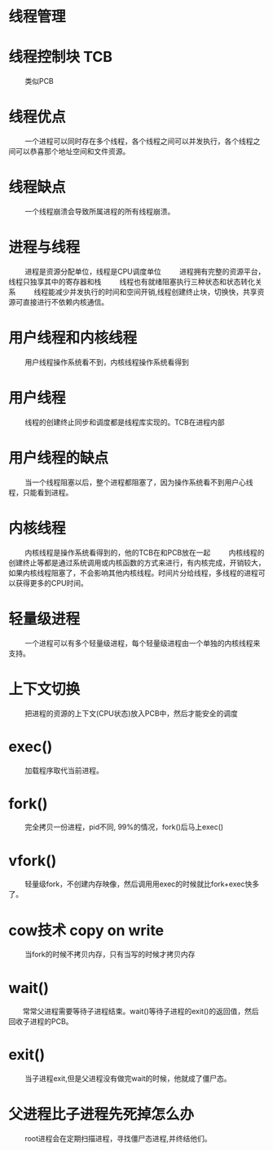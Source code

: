 

# 线程管理
# 线程控制块 TCB
&emsp;&emsp; 类似PCB
# 线程优点
&emsp;&emsp; 一个进程可以同时存在多个线程，各个线程之间可以并发执行，各个线程之间可以恭喜那个地址空间和文件资源。
# 线程缺点
&emsp;&emsp; 一个线程崩溃会导致所属进程的所有线程崩溃。
# 进程与线程
&emsp;&emsp; 进程是资源分配单位，线程是CPU调度单位
&emsp;&emsp;  进程拥有完整的资源平台，线程只独享其中的寄存器和栈
&emsp;&emsp;  线程也有就绪阻塞执行三种状态和状态转化关系
&emsp;&emsp; 线程能减少并发执行的时间和空间开销,线程创建终止块，切换快，共享资源可直接进行不依赖内核通信。
# 用户线程和内核线程
&emsp;&emsp; 用户线程操作系统看不到，内核线程操作系统看得到
# 用户线程
&emsp;&emsp; 线程的创建终止同步和调度都是线程库实现的。TCB在进程内部
# 用户线程的缺点
&emsp;&emsp; 当一个线程阻塞以后，整个进程都阻塞了，因为操作系统看不到用户心线程，只能看到进程。
<!-- more -->
# 内核线程
&emsp;&emsp; 内核线程是操作系统看得到的，他的TCB在和PCB放在一起
&emsp;&emsp; 内核线程的创建终止等都是通过系统调用或内核函数的方式来进行，有内核完成，开销较大，如果内核线程阻塞了，不会影响其他内核线程。时间片分给线程，多线程的进程可以获得更多的CPU时间。
# 轻量级进程
&emsp;&emsp; 一个进程可以有多个轻量级进程，每个轻量级进程由一个单独的内核线程来支持。
# 上下文切换
&emsp;&emsp; 把进程的资源的上下文(CPU状态)放入PCB中，然后才能安全的调度
# exec()
&emsp;&emsp; 加载程序取代当前进程。
# fork()
&emsp;&emsp; 完全拷贝一份进程，pid不同, 99%的情况，fork()后马上exec()
# vfork()
&emsp;&emsp; 轻量级fork，不创建内存映像，然后调用用exec的时候就比fork+exec快多了。
# cow技术 copy on write
&emsp;&emsp; 当fork的时候不拷贝内存，只有当写的时候才拷贝内存
# wait()
&emsp;&emsp;常常父进程需要等待子进程结束。wait()等待子进程的exit()的返回值，然后回收子进程的PCB。
# exit()
&emsp;&emsp; 当子进程exit,但是父进程没有做完wait的时候，他就成了僵尸态。
# 父进程比子进程先死掉怎么办
&emsp;&emsp; root进程会在定期扫描进程，寻找僵尸态进程,并终结他们。






